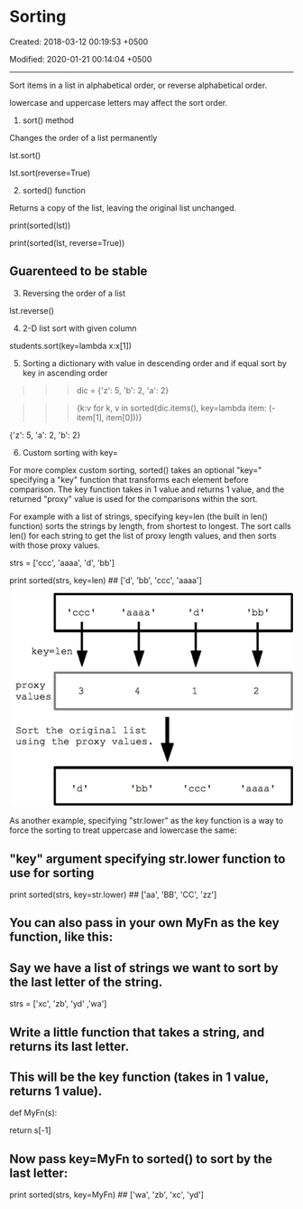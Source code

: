 # Sorting

Created: 2018-03-12 00:19:53 +0500

Modified: 2020-01-21 00:14:04 +0500

---

Sort items in a list in alphabetical order, or reverse alphabetical order.

lowercase and uppercase letters may affect the sort order.

1.  sort() method

Changes the order of a list permanently

lst.sort()

lst.sort(reverse=True)

2.  sorted() function

Returns a copy of the list, leaving the original list unchanged.

print(sorted(lst))

print(sorted(lst, reverse=True))

## Guarenteed to be stable

3.  Reversing the order of a list

lst.reverse()

4.  2-D list sort with given column

students.sort(key=lambda x:x[1])

5.  Sorting a dictionary with value in descending order and if equal sort by key in ascending order

>>> dic = {'z': 5, 'b': 2, 'a': 2}

>>> {k:v for k, v in sorted(dic.items(), key=lambda item: (-item[1], item[0]))}

{'z': 5, 'a': 2, 'b': 2}

6.  Custom sorting with key=

For more complex custom sorting, sorted() takes an optional "key=" specifying a "key" function that transforms each element before comparison. The key function takes in 1 value and returns 1 value, and the returned "proxy" value is used for the comparisons within the sort.

For example with a list of strings, specifying key=len (the built in len() function) sorts the strings by length, from shortest to longest. The sort calls len() for each string to get the list of proxy length values, and then sorts with those proxy values.

strs = ['ccc', 'aaaa', 'd', 'bb']

print sorted(strs, key=len) ## ['d', 'bb', 'ccc', 'aaaa']

![image](media/Sorting-image1.png)

As another example, specifying "str.lower" as the key function is a way to force the sorting to treat uppercase and lowercase the same:

## "key" argument specifying str.lower function to use for sorting

print sorted(strs, key=str.lower) ## ['aa', 'BB', 'CC', 'zz']

## You can also pass in your own MyFn as the key function, like this:

## Say we have a list of strings we want to sort by the last letter of the string.

strs = ['xc', 'zb', 'yd' ,'wa']

## Write a little function that takes a string, and returns its last letter.

## This will be the key function (takes in 1 value, returns 1 value).

def MyFn(s):

return s[-1]

## Now pass key=MyFn to sorted() to sort by the last letter:

print sorted(strs, key=MyFn) ## ['wa', 'zb', 'xc', 'yd']

